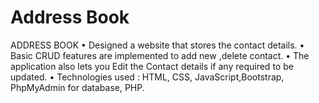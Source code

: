 # Address Book
ADDRESS BOOK
•	Designed a website that stores the contact details.
•	Basic CRUD features are implemented to add new ,delete contact.
•	The application also lets you Edit the Contact details if any required to be updated. 
•	Technologies used : HTML, CSS, JavaScript,Bootstrap, PhpMyAdmin for database, PHP.

